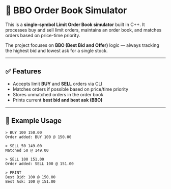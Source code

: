 # 🧾 BBO Order Book Simulator

This is a **single-symbol Limit Order Book simulator** built in C++. It processes buy and sell limit orders, maintains an order book, and matches orders based on price-time priority.

The project focuses on **BBO (Best Bid and Offer)** logic — always tracking the highest bid and lowest ask for a single stock. 

---

## ✅ Features

- Accepts limit **BUY** and **SELL** orders via CLI
- Matches orders if possible based on price/time priority
- Stores unmatched orders in the order book
- Prints current **best bid and best ask (BBO)**

---

## 📌 Example Usage

```text
> BUY 100 150.00
Order added: BUY 100 @ 150.00

> SELL 50 149.00
Matched 50 @ 149.00

> SELL 100 151.00
Order added: SELL 100 @ 151.00

> PRINT
Best Bid: 100 @ 150.00  
Best Ask: 100 @ 151.00
